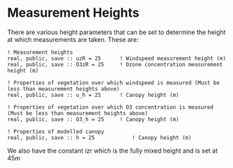 # Measurement Heights

There are various height parameters that can be set to determine the height at which measurements are taken. These are:


    ! Measurement heights
    real, public, save :: uzR = 25      ! Windspeed measurement height (m)
    real, public, save :: O3zR = 25     ! Ozone concentration measurement height (m)

    ! Properties of vegetation over which windspeed is measured (Must be less than measurement heights above)
    real, public, save :: u_h = 25      ! Canopy height (m)

    ! Properties of vegetation over which O3 concentration is measured  (Must be less than measurement heights above)
    real, public, save :: O3_h = 25     ! Canopy height (m)

    ! Properties of modelled canopy
    real, public, save :: h = 25            ! Canopy height (m)

We also have the constant izr which is the fully mixed height and is set at 45m